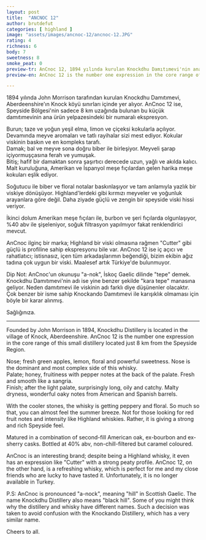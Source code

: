 ```yaml
---
layout: post
title:  "ANCNOC 12"
author: brutdefut
categories: [ highland ]
image: "assets/images/ancnoc-12/ancnoc-12.JPG"
rating: 4
richness: 6
body: 7
sweetness: 8
smoke_peat: 0
preview-tr: AnCnoc 12, 1894 yılında kurulan Knockdhu Damıtımevi'nin ana ürün gamındaki bir numaralı ekspresyon.  
preview-en: AnCnoc 12 is the number one expression in the core range of Knockdhu Distillery.(Est.1894)   

---
```


1894 yılında John Morrison tarafından kurulan Knockdhu Damıtımevi, Aberdeenshire'ın Knock köyü sınırları içinde yer alıyor. AnCnoc 12 ise, Speyside Bölgesi'nin sadece 8 km uzağında bulunan bu küçük damıtımevinin ana ürün yelpazesindeki bir numaralı ekspresyon.  

Burun; taze ve yoğun yeşil elma, limon ve çiçeksi kokularla açılıyor. Devamında meyve aromaları ve tatlı rayihalar sizi mest ediyor. Kokular viskinin baskın ve en kompleks tarafı.  
Damak; bal ve meyve sona doğru biber ile birleşiyor. Meyveli şarap içiyormuşçasına ferah ve yumuşak.  
Bitiş; hafif bir damaktan sonra şaşırtıcı derecede uzun, yağlı ve akılda kalıcı. Malt kuruluğuna, Amerikan ve İspanyol meşe fıçılardan gelen harika meşe kokuları eşlik ediyor.  

Soğutucu ile biber ve floral notalar baskınlaşıyor ve tam anlamıyla yazlık bir viskiye dönüşüyor. Highland'lerdeki gibi kırmızı meyveler ve yoğunluk arayanlara göre değil. Daha ziyade güçlü ve zengin bir speyside viski hissi veriyor.  

İkinci dolum Amerikan meşe fıçıları ile, burbon ve şeri fıçılarda olgunlaşıyor, %40 abv ile şişeleniyor, soğuk filtrasyon yapılmıyor fakat renklendirici mevcut.  

AnCnoc ilginç bir marka; Highland bir viski olmasına rağmen "Cutter" gibi güçlü is profiline sahip ekspresyonu bile var. AnCnoc 12 ise iç açıcı ve rahatlatıcı; istisnasız, içen tüm arkadaşlarımın beğendiği, bizim ekibin ağız tadına çok uygun bir viski. Maalesef artık Türkiye'de bulunmuyor.  

Dip Not: AnCnoc'un okunuşu "a-nok", İskoç Gaelic dilinde "tepe" demek. Knockdhu Damıtımevi'nin adı ise yine benzer şekilde "kara tepe" manasına geliyor. Neden damıtımevi ile viskinin adı farklı diye düşünenler olacaktır. Çok benzer bir isme sahip Knockando Damıtımevi ile karışıklık olmaması için böyle bir karar alınmış.  

Sağlığınıza.    
 
-----------------------------------------------

<p id="english"></p>

Founded by John Morrison in 1894, Knockdhu Distillery is located in the village of Knock, Aberdeenshire. AnCnoc 12 is the number one expression in the core range of this small distillery located just 8 km from the Speyside Region.  

Nose; fresh green apples, lemon, floral and powerful sweetness. Nose is the dominant and most complex side of this whisky.  
Palate; honey, fruitiness with pepper notes at the back of the palate. Fresh and smooth like a sangria.  
Finish; after the light palate, surprisingly long, oily and catchy. Malty dryness, wonderful oaky notes from American and Spanish barrels.  

With the cooler stones, the whisky is getting peppery and floral. So much so that, you can almost feel the summer breeze. Not for those looking for red fruit notes and intensity like Highland whiskies. Rather, it is giving a strong and rich Speyside feel.  

Matured in a combination of second-fill American oak, ex-bourbon and ex-sherry casks. Bottled at 40% abv, non-chill-filtered but caramel coloured.  

AnCnoc is an interesting brand; despite being a Highland whisky, it even has an expression like "Cutter" with a strong peaty profile. AnCnoc 12, on the other hand, is a refreshing whisky, which is perfect for me and my close friends who are lucky to have tasted it. Unfortunately, it is no longer available in Turkey.   

P.S: AnCnoc is pronounced "a-nock", meaning "hill" in Scottish Gaelic. The name Knockdhu Distillery also means "black hill". Some of you might think why the distillery and whisky have different names. Such a decision was taken to avoid confusion with the Knockando Distillery, which has a very similar name.  

Cheers to all.              
  
